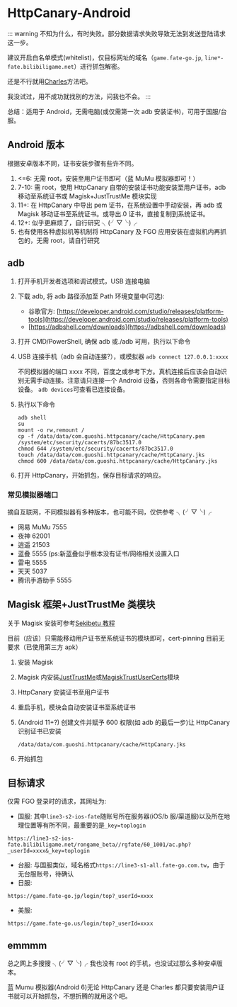 # HttpCanary-Android

::: warning
不知为什么，有时失败。部分数据请求失败导致无法到发送登陆请求这一步。

建议开启白名单模式(whitelist)，仅目标网址的域名（`game.fate-go.jp`, `line*-fate.bilibiligame.net`）进行抓包解密。

还是不行就用[Charles](./charles.md)方法吧。

我没试过，用不成功就找别的方法，问我也不会。
:::

总结：适用于 Android，无需电脑(或仅需第一次 adb 安装证书)，可用于国服/台服。

## Android 版本

根据安卓版本不同，证书安装步骤有些许不同。

1. <=6: 无需 root，安装至用户证书即可（蓝 MuMu 模拟器即可！）
2. 7-10: 需 root，使用 HttpCanary 自带的安装证书功能安装至用户证书，adb 移动至系统证书或 Magisk+JustTrustMe 模块实现
3. 11+: 在 HttpCanary 中导出 pem 证书，在系统设置中手动安装，再 adb 或 Magisk 移动证书至系统证书。或导出.0 证书，直接复制到系统证书。
4. 12+: 似乎更麻烦了，自行研究 ╮(╯▽╰)╭
5. 也有使用各种虚拟机等机制将 HttpCanary 及 FGO 应用安装在虚拟机内再抓包的，无需 root，请自行研究

## adb

1. 打开手机开发者选项和调试模式，USB 连接电脑
2. 下载 adb, 将 adb 路径添加至 Path 环境变量中(可选):
   - 谷歌官方: [https://developer.android.com/studio/releases/platform-tools](https://developer.android.com/studio/releases/platform-tools)
   - [https://adbshell.com/downloads](https://adbshell.com/downloads)
3. 打开 CMD/PowerShell, 确保 adb 或./adb 可用，执行以下命令
4. USB 连接手机（adb 会自动连接?），或模拟器 `adb connect 127.0.0.1:xxxx`

   不同模拟器的端口 xxxx 不同，百度之或参考下方。真机连接后应该会自动识别无需手动连接。注意请只连接一个 Android 设备，否则各命令需要指定目标设备。
   `adb devices`可查看已连接设备。

5. 执行以下命令
   ```
   adb shell
   su
   mount -o rw,remount /
   cp -f /data/data/com.guoshi.httpcanary/cache/HttpCanary.pem /system/etc/security/cacerts/87bc3517.0
   chmod 644 /system/etc/security/cacerts/87bc3517.0
   touch /data/data/com.guoshi.httpcanary/cache/HttpCanary.jks
   chmod 600 /data/data/com.guoshi.httpcanary/cache/HttpCanary.jks
   ```
6. 打开 HttpCanary，开始抓包，保存目标请求的响应。

### 常见模拟器端口

摘自互联网，不同模拟器有多种版本，也可能不同，仅供参考 ╮(╯▽╰)╭

- 网易 MuMu 7555
- 夜神 62001
- 逍遥 21503
- 蓝叠 5555 (ps:新蓝叠似乎根本没有证书/网络相关设置入口
- 雷电 5555
- 天天 5037
- 腾讯手游助手 5555

## Magisk 框架+JustTrustMe 类模块

关于 Magisk 安装可参考[Sekibetu 教程](https://sekibetu.com/sniff01.html)

目前（应该）只需能移动用户证书至系统证书的模块即可，cert-pinning 目前无要求（已使用第三方 apk）

1. 安装 Magisk
2. Magisk 内安装[JustTrustMe](https://github.com/SekiBetu/JustTrustMe/releases)或[MagiskTrustUserCerts](https://github.com/NVISOsecurity/MagiskTrustUserCerts/releases)模块
3. HttpCanary 安装证书至用户证书
4. 重启手机，模块会自动安装证书至系统证书
5. (Android 11+?) 创建文件并赋予 600 权限(如 adb 的最后一步)让 HttpCanary 识别证书已安装

   `/data/data/com.guoshi.httpcanary/cache/HttpCanary.jks`

6. 开始抓包

## 目标请求

仅需 FGO 登录时的请求，其网址为:

- 国服: 其中`line3-s2-ios-fate`随账号所在服务器(iOS/b 服/渠道服)以及所在地理位置等有所不同，最重要的是`_key=toplogin`

```:no-line-numbers
https://line3-s2-ios-fate.bilibiligame.net/rongame_beta//rgfate/60_1001/ac.php?_userId=xxxx&_key=toplogin
```

- 台服: 与国服类似，域名格式`https://line3-s1-all.fate-go.com.tw`，由于无台服账号，待确认
- 日服:

```:no-line-numbers
https://game.fate-go.jp/login/top?_userId=xxxx
```

- 美服:

```:no-line-numbers
https://game.fate-go.us/login/top?_userId=xxxx
```

## emmmm

总之网上多搜搜 ╮(╯▽╰)╭ 我也没有 root 的手机，也没试过那么多种安卓版本。

蓝 Mumu 模拟器(Android 6)无论 HttpCanary 还是 Charles 都只要安装用户证书就可以开始抓包，不想折腾的就用这个吧。
